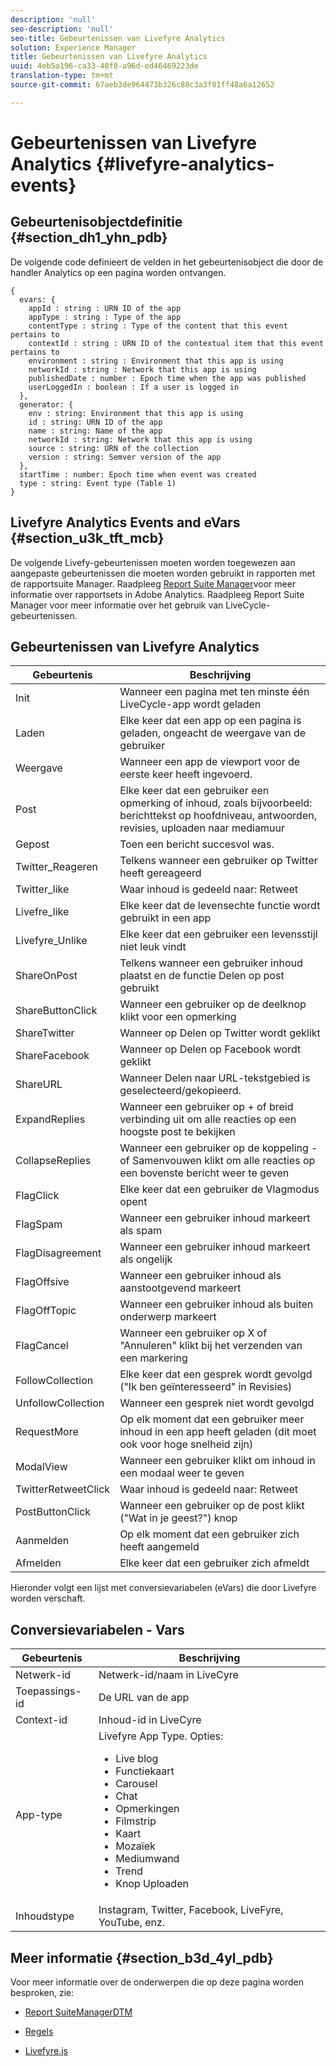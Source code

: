 ```yaml
---
description: 'null'
seo-description: 'null'
seo-title: Gebeurtenissen van Livefyre Analytics
solution: Experience Manager
title: Gebeurtenissen van Livefyre Analytics
uuid: 4eb5a196-ca33-40f8-a96d-ed46469223de
translation-type: tm+mt
source-git-commit: 67aeb3de964473b326c88c3a3f81ff48a6a12652

---
```



# Gebeurtenissen van Livefyre Analytics {#livefyre-analytics-events}

## Gebeurtenisobjectdefinitie {#section_dh1_yhn_pdb}

De volgende code definieert de velden in het gebeurtenisobject die door de handler Analytics op een pagina worden ontvangen.

```
{
  evars: {
    appId : string : URN ID of the app
    appType : string : Type of the app
    contentType : string : Type of the content that this event pertains to
    contextId : string : URN ID of the contextual item that this event pertains to
    environment : string : Environment that this app is using
    networkId : string : Network that this app is using
    publishedDate : number : Epoch time when the app was published
    userLoggedIn : boolean : If a user is logged in
  },
  generator: {
    env : string: Environment that this app is using
    id : string: URN ID of the app
    name : string: Name of the app
    networkId : string: Network that this app is using
    source : string: URN of the collection
    version : string: Semver version of the app
  },
  startTime : number: Epoch time when event was created
  type : string: Event type (Table 1)
}
```

## Livefyre Analytics Events and eVars {#section_u3k_tft_mcb}

De volgende Livefy-gebeurtenissen moeten worden toegewezen aan aangepaste gebeurtenissen die moeten worden gebruikt in rapporten met de rapportsuite Manager. Raadpleeg [Report Suite Manager](https://marketing.adobe.com/resources/help/en_US/reference/report_suites_admin.html)voor meer informatie over rapportsets in Adobe Analytics. Raadpleeg [](../livefyre-analytics/c-use-livefyre-with-adobe-analytics.md#section_iks_kgd_4cb)Report Suite Manager voor meer informatie over het gebruik van LiveCycle-gebeurtenissen.

## Gebeurtenissen van Livefyre Analytics

| Gebeurtenis | Beschrijving |
|---|---|
| Init | Wanneer een pagina met ten minste één LiveCycle-app wordt geladen |
| Laden | Elke keer dat een app op een pagina is geladen, ongeacht de weergave van de gebruiker |
| Weergave | Wanneer een app de viewport voor de eerste keer heeft ingevoerd. |
| Post | Elke keer dat een gebruiker een opmerking of inhoud, zoals bijvoorbeeld: berichttekst op hoofdniveau, antwoorden, revisies, uploaden naar mediamuur |
| Gepost | Toen een bericht succesvol was. |
| Twitter_Reageren | Telkens wanneer een gebruiker op Twitter heeft gereageerd |
| Twitter_like | Waar inhoud is gedeeld naar: Retweet |
| Livefre_like | Elke keer dat de levensechte functie wordt gebruikt in een app |
| Livefyre_Unlike | Elke keer dat een gebruiker een levensstijl niet leuk vindt |
| ShareOnPost | Telkens wanneer een gebruiker inhoud plaatst en de functie Delen op post gebruikt |
| ShareButtonClick | Wanneer een gebruiker op de deelknop klikt voor een opmerking |
| ShareTwitter | Wanneer op Delen op Twitter wordt geklikt |
| ShareFacebook | Wanneer op Delen op Facebook wordt geklikt |
| ShareURL | Wanneer Delen naar URL-tekstgebied is geselecteerd/gekopieerd. |
| ExpandReplies | Wanneer een gebruiker op + of breid verbinding uit om alle reacties op een hoogste post te bekijken |
| CollapseReplies | Wanneer een gebruiker op de koppeling - of Samenvouwen klikt om alle reacties op een bovenste bericht weer te geven |
| FlagClick | Elke keer dat een gebruiker de Vlagmodus opent |
| FlagSpam | Wanneer een gebruiker inhoud markeert als spam |
| FlagDisagreement | Wanneer een gebruiker inhoud markeert als ongelijk |
| FlagOffsive | Wanneer een gebruiker inhoud als aanstootgevend markeert |
| FlagOffTopic | Wanneer een gebruiker inhoud als buiten onderwerp markeert |
| FlagCancel | Wanneer een gebruiker op X of &quot;Annuleren&quot; klikt bij het verzenden van een markering |
| FollowCollection | Elke keer dat een gesprek wordt gevolgd (&quot;Ik ben geïnteresseerd&quot; in Revisies) |
| UnfollowCollection | Wanneer een gesprek niet wordt gevolgd |
| RequestMore | Op elk moment dat een gebruiker meer inhoud in een app heeft geladen (dit moet ook voor hoge snelheid zijn) |
| ModalView | Wanneer een gebruiker klikt om inhoud in een modaal weer te geven |
| TwitterRetweetClick | Waar inhoud is gedeeld naar: Retweet |
| PostButtonClick | Wanneer een gebruiker op de post klikt (&quot;Wat in je geest?&quot;) knop |
| Aanmelden | Op elk moment dat een gebruiker zich heeft aangemeld |
| Afmelden | Elke keer dat een gebruiker zich afmeldt |

Hieronder volgt een lijst met conversievariabelen (eVars) die door Livefyre worden verschaft.

## Conversievariabelen - Vars

| Gebeurtenis | Beschrijving |
|--- |--- |
| Netwerk-id | Netwerk-id/naam in LiveCyre |
| Toepassings-id | De URL van de app |
| Context-id | Inhoud-id in LiveCyre |
| App-type | Livefyre App Type. Opties: <br><ul><li>Live blog  </li><li> Functiekaart</li><li>Carousel</li><li>Chat </li><li>Opmerkingen</li><li>Filmstrip</li><li>Kaart</li><li>Mozaïek</li><li>Mediumwand</li><li>Trend</li><li>Knop Uploaden</li></ul> |
| Inhoudstype | Instagram, Twitter, Facebook, LiveFyre, YouTube, enz. |

## Meer informatie {#section_b3d_4yl_pdb}

Voor meer informatie over de onderwerpen die op deze pagina worden besproken, zie:

* [Report Suite](https://marketing.adobe.com/resources/help/en_US/reference/report_suites_admin.html)[ManagerDTM](https://marketing.adobe.com/resources/help/en_US/livefyre/c_filmstrip_app.html)

* [Regels](https://marketing.adobe.com/resources/help/en_US/dtm/rules.html)
* [Livefyre.js](/help/implementation/c-livefyre.js.md)